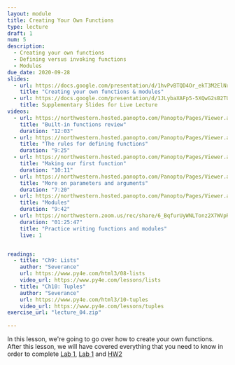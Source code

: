 ```yaml
---
layout: module
title: Creating Your Own Functions
type: lecture
draft: 1
num: 5
description:
  - Creating your own functions
  - Defining versus invoking functions
  - Modules
due_date: 2020-09-28
slides:
  - url: https://docs.google.com/presentation/d/1hvPvBTQD4Or_ekT3M2ElNrwdjmgP5lBlVbv2Ca3SHgU/edit?usp=sharing
    title: "Creating your own functions & modules"
  - url: https://docs.google.com/presentation/d/1JLybaXAFp5-5XQwG2sB2TUDVZ1uy5NiFYj_TUApT9fs/edit?usp=sharing
    title: Supplementary Slides for Live Lecture
videos:
  - url: https://northwestern.hosted.panopto.com/Panopto/Pages/Viewer.aspx?id=4e4031a9-10e8-4764-808a-ab9e0129f6e2
    title: "Built-in functions review"
    duration: "12:03"
  - url: https://northwestern.hosted.panopto.com/Panopto/Pages/Viewer.aspx?id=4c22b25f-3ad0-45b0-bc9b-ab9e012df885
    title: "The rules for defining functions"
    duration: "9:25"
  - url: https://northwestern.hosted.panopto.com/Panopto/Pages/Viewer.aspx?id=65b0084c-d4ee-4cdd-8e48-ab9e0130e259
    title: "Making our first function"
    duration: "10:11"
  - url: https://northwestern.hosted.panopto.com/Panopto/Pages/Viewer.aspx?id=c6bf46e1-f5dd-44b5-ac41-ab9e0133f64d
    title: "More on parameters and arguments"
    duration: "7:20"
  - url: https://northwestern.hosted.panopto.com/Panopto/Pages/Viewer.aspx?id=ecd7e7a1-97fd-4329-85d0-ab9e01365147
    title: "Modules"
    duration: "9:42"
  - url: https://northwestern.zoom.us/rec/share/6_BqfurUyWNLTonz2X7WVpR4D77JX6a8h3JNrPUMzUv6k3lHJsZ0J-jH5V8UV5zM
    duration: "01:25:47"
    title: "Practice writing functions and modules"
    live: 1


readings:
  - title: "Ch9: Lists"
    author: "Severance"
    url: https://www.py4e.com/html3/08-lists
    video_url: https://www.py4e.com/lessons/lists
  - title: "Ch10: Tuples"
    author: "Severance"
    url: https://www.py4e.com/html3/10-tuples
    video_url: https://www.py4e.com/lessons/tuples
exercise_url: "lecture_04.zip"
    
---
```


In this lesson, we're going to go over how to create your own functions. After this lesson, we will have covered everything that you need to know in order to complete [Lab 1](06lab), [Lab 1](08lab) and [HW2](../assignments/hw2)